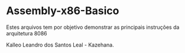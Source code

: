 # Assembly-x86-Basico

Estes arquivos tem por objetivo demonstrar as principais instruções da arquitetura 8086

Kalleo Leandro dos Santos Leal - Kazehana.
